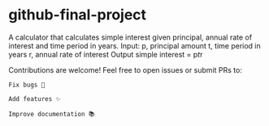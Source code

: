 # github-final-project
A calculator that calculates simple interest given principal, annual rate of interest and time period in years.
Input:
   p, principal amount
   t, time period in years
   r, annual rate of interest
Output
   simple interest = p*t*r

Contributions are welcome! Feel free to open issues or submit PRs to:

    Fix bugs 🐞

    Add features ✨

    Improve documentation 📚
